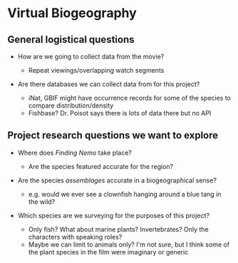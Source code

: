 # Virtual Biogeography
## General logistical questions

* How are we going to collect data from the movie?
  - Repeat viewings/overlapping watch segments

* Are there databases we can collect data from for this project?
  - iNat, GBIF might have occurrence records for some of the species to compare distribution/density
  - Fishbase? Dr. Poisot says there is lots of data there but no API

## Project research questions we want to explore

* Where does *Finding Nemo* take place?
  - Are the species featured accurate for the region?

* Are the species *assemblages* accurate in a biogeographical sense?
  - e.g. would we ever see a clownfish hanging around a blue tang in the wild?

* Which species are we surveying for the purposes of this project?
  - Only fish? What about marine plants? Invertebrates? Only the characters with speaking roles?
  - Maybe we can limit to animals only? I'm not sure, but I think some of the plant species in the film were imaginary or generic
